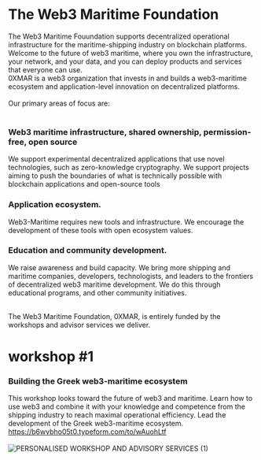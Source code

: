 # The Web3 Maritime Foundation 
The Web3 Maritime Fouundation supports decentralized operational infrastructure for the maritime-shipping industry on blockchain platforms. Welcome to the future of web3 maritime, where you own the infrastructure, your network, and your data, and you can deploy products and services that everyone can use.<br>
0XMAR is a web3 organization that invests in and builds a web3-maritime ecosystem and application-level innovation on decentralized platforms. 
<br><br> Our primary areas of focus are:<br><br>

### Web3 maritime infrastructure, shared ownership, permission-free, open source <br> 
We support experimental decentralized applications that use novel technologies, such as zero-knowledge cryptography. We support projects aiming to push the boundaries of what is technically possible with blockchain applications and open-source tools

### Application ecosystem.<br> 
Web3-Maritime requires new tools and infrastructure. We encourage the development of these tools with open ecosystem values.
### Education and community development.<br>
We raise awareness and build capacity. We bring more shipping and maritime companies, developers, technologists, and leaders to the frontiers of decentralized web3 maritime development. We do this through educational programs, and other community initiatives.<br> <br> 

The Web3 Maritime Foundation, 0XMAR, is entirely funded by the workshops and advisor services we deliver. 



# workshop #1
### Building the Greek web3-maritime ecosystem 
This workshop looks toward the future of web3 and maritime. Learn how to use web3 and combine it with your knowledge and competence from the shipping industry to reach maximal operational efficiency. Lead the development of the Greek web3-maritime ecosystem.<br>
https://b6wvbho05t0.typeform.com/to/wAuohLtf <br><br>
![PERSONALISED WORKSHOP AND ADVISORY SERVICES (1)](https://user-images.githubusercontent.com/80890815/174136331-1e526214-85a9-4c39-9637-528bc089107c.png)
<br><br>





